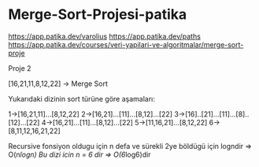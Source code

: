 # Merge-Sort-Projesi-patika

https://app.patika.dev/varolius
https://app.patika.dev/paths
https://app.patika.dev/courses/veri-yapilari-ve-algoritmalar/merge-sort-proje


Proje 2

[16,21,11,8,12,22] -> Merge Sort

Yukarıdaki dizinin sort türüne göre aşamaları:

1->[16,21,11]...[8,12,22]
2->[16,21]...[11]...[8,12]...[22]
3->[16]..[21]...[11]...[8]..[12]...[22]
4->[16,21]...[11]...[8,12]...[22]
5->[11,16,21]...[8,12,22]
6->[8,11,12,16,21,22]


Recursive fonsiyon oldugu için n defa ve sürekli 2ye böldügü için logndir => O(n*logn) 
Bu dizi icin n = 6 dir => O(6*log6)dir
